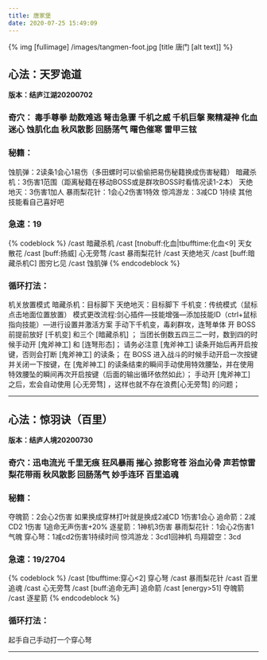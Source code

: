 ```yaml
---
title: 唐家堡
date: 2020-07-25 15:49:09
---
```

{% img [fullimage] /images/tangmen-foot.jpg [title 唐门 [alt text]] %}
## 心法：天罗诡道

**版本：结庐江湖20200702**

### 奇穴： 毒手尊拳 劫数难逃 弩击急骤 千机之威 千机巨搫 聚精凝神 化血迷心 蚀肌化血 秋风散影 回肠荡气 曙色催寒 雷甲三铉

### 秘籍：
蚀肌弹：2读条1会心1易伤（多田螺时可以偷偷把易伤秘籍换成伤害秘籍）
暗藏杀机：3伤害1范围（距离秘籍在移动BOSS或是群攻BOSS时看情况读1-2本）
天绝地灭：3伤害1加人
暴雨梨花针：1会心2伤害1特效
惊鸿游龙：3减CD 1持续
其他技能看自己喜好吧
	
### 急速：19
{% codeblock %}
/cast 暗藏杀机
/cast [tnobuff:化血|tbufftime:化血<9] 天女散花
/cast [buff:扬威] 心无旁骛
/cast 暴雨梨花针
/cast 天绝地灭
/cast [buff:暗藏杀机C] 图穷匕见
/cast 蚀肌弹
{% endcodeblock %}

### 循环打法：
机关放置模式
暗藏杀机：目标脚下
天绝地灭：目标脚下
千机变：传统模式（鼠标点击地面位置放置）
模式更改流程:剑心插件—技能增强—添加技能ID（ctrl+鼠标指向技能）—进行设置并激活方案
手动下千机变，毒刹群攻，连弩单体
开 BOSS 前提前放好 [千机变] 和三个 [暗藏杀机] ；
当团长倒数五四三二一时，数到四的时候手动开 [鬼斧神工] 和 [连弩形态]；
请务必注意 [鬼斧神工] 读条开始后再开启按键，否则会打断 [鬼斧神工] 的读条；
在 BOSS 进入战斗的时候手动开启一次按键并关闭一下按键，在 [鬼斧神工] 的读条结束的瞬间手动使用特效腰坠，并在使用特效腰坠的瞬间再次开启按键（后面的输出循环依然如此）；
手动开 [鬼斧神工] 之后，宏会自动使用 [心无旁骛] ，这样也就不存在浪费[心无旁骛] 的问题；

---

## 心法：惊羽诀（百里）

**版本：结庐人境20200730**

### 奇穴：迅电流光 千里无痕 狂风暴雨 摧心 掠影穹苍 浴血沁骨 声若惊雷 梨花带雨 秋风散影 回肠荡气 妙手连环 百里追魂

### 秘籍：
夺魄箭：2会心2伤害 如果换成穿林打叶就是换成2减CD 1伤害1会心
追命箭：2减CD2 1伤害 1追命无声伤害+20%
逐星箭：1神机3伤害
暴雨梨花针：1会心2伤害1气魄
穿心弩：1减cd2伤害1持续时间
惊鸿游龙：3cd1回神机
鸟翔碧空：3cd
	
### 急速：19/2704
{% codeblock %}
/cast [tbufftime:穿心<2] 穿心弩
/cast 暴雨梨花针
/cast 百里追魂
/cast 心无旁骛
/cast [buff:追命无声] 追命箭
/cast [energy>51] 夺魄箭
/cast 逐星箭
{% endcodeblock %}
### 循环打法：
起手自己手动打一个穿心弩

---